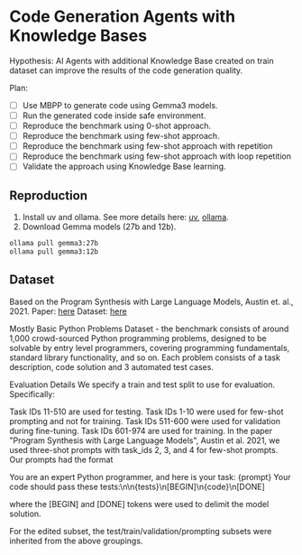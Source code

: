 # Code Generation Agents with Knowledge Bases

Hypothesis: AI Agents with additional Knowledge Base created on train dataset can improve the results of the code generation quality.

Plan:
- [ ] Use MBPP to generate code using Gemma3 models.
- [ ] Run the generated code inside safe environment.
- [ ] Reproduce the benchmark using 0-shot approach.
- [ ] Reproduce the benchmark using few-shot approach.
- [ ] Reproduce the benchmark using few-shot approach with repetition 
- [ ] Reproduce the benchmark using few-shot approach with loop repetition
- [ ] Validate the approach using Knowledge Base learning.

## Reproduction

1. Install uv and ollama. See more details here: [uv](https://github.com/astral-sh/uv), [ollama](https://ollama.com/download).
2. Download Gemma models (27b and 12b).

```bash
ollama pull gemma3:27b
ollama pull gemma3:12b
```


## Dataset
Based on the Program Synthesis with Large Language Models, Austin et. al., 2021. 
Paper: [here](https://arxiv.org/pdf/2108.07732)
Dataset: [here](https://github.com/google-research/google-research/tree/master/mbpp)

Mostly Basic Python Problems Dataset - the benchmark consists of around 1,000 crowd-sourced Python programming problems, designed to be solvable by entry level programmers, covering programming fundamentals, standard library functionality, and so on. Each problem consists of a task description, code solution and 3 automated test cases.

Evaluation Details
We specify a train and test split to use for evaluation. Specifically:

Task IDs 11-510 are used for testing.
Task IDs 1-10 were used for few-shot prompting and not for training.
Task IDs 511-600 were used for validation during fine-tuning.
Task IDs 601-974 are used for training.
In the paper "Program Synthesis with Large Language Models", Austin et al. 2021, we used three-shot prompts with task_ids 2, 3, and 4 for few-shot prompts. Our prompts had the format

You are an expert Python programmer, and here is your task: {prompt} Your code should pass these tests:\n\n{tests}\n[BEGIN]\n{code}\n[DONE]

where the [BEGIN] and [DONE] tokens were used to delimit the model solution.

For the edited subset, the test/train/validation/prompting subsets were inherited from the above groupings.


